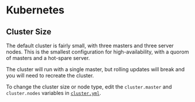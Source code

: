 # Kubernetes

## Cluster Size

The default cluster is fairly small, with three masters and three server nodes. This is the smallest configuration for
high-availability, with a quorom of masters and a hot-spare server.

The cluster will run with a single master, but rolling updates will break and you will need to recreate the cluster.

To change the cluster size or node type, edit the `cluster.master` and `cluster.nodes` variables in
[`cluster.yml`](../../vars/gitlab.yml).
